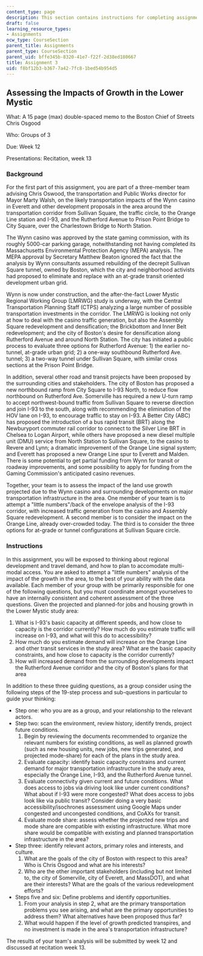 ```yaml
---
content_type: page
description: This section contains instructions for completing assignment 3.
draft: false
learning_resource_types:
- Assignments
ocw_type: CourseSection
parent_title: Assignments
parent_type: CourseSection
parent_uid: bffe345b-8320-41e7-f22f-2d38ed180667
title: Assignment 3
uid: f8bf12b3-b367-7a42-7fc8-1bed54b954d5
---
```

## Assessing the Impacts of Growth in the Lower Mystic

What: A 15 page (max) double-spaced memo to the Boston Chief of Streets Chris Osgood

Who: Groups of 3

Due: Week 12

Presentations: Recitation, week 13

### Background

For the first part of this assignment, you are part of a three-member team advising Chris Oswood, the transportation and Public Works director for Mayor Marty Walsh, on the likely transportation impacts of the Wynn casino in Everett and other development proposals in the area around the transportation corridor from Sullivan Square, the traffic circle, to the Orange Line station and I-93, and the Rutherford Avenue to Prison Point Bridge to City Square, over the Charlestown Bridge to North Station.

The Wynn casino was approved by the state gaming commission, with its roughly 5000-car parking garage, notwithstanding not having completed its Massachusetts Environmental Protection Agency (MEPA) analysis. The MEPA approval by Secretary Matthew Beaton ignored the fact that the analysis by Wynn consultants assumed rebuilding of the decrepit Sullivan Square tunnel, owned by Boston, which the city and neighborhood activists had proposed to eliminate and replace with an at-grade transit oriented development urban grid.

Wynn is now under construction, and the after-the-fact Lower Mystic Regional Working Group (LMRWG) study is underway, with the Central Transportation Planning Staff (CTPS) analyzing a large number of possible transportation investments in the corridor. The LMRWG is looking not only at how to deal with the casino traffic generation, but also the Assembly Square redevelopment and densification; the Brickbottom and Inner Belt redevelopment; and the city of Boston's desire for densification along Rutherford Avenue and around North Station. The city has initiated a public process to evaluate three options for Rutherford Avenue: 1) the earlier no-tunnel, at-grade urban grid; 2) a one-way southbound Rutherford Ave. tunnel; 3) a two-way tunnel under Sullivan Square, with similar cross sections at the Prison Point Bridge.

In addition, several other road and transit projects have been proposed by the surrounding cities and stakeholders. The city of Boston has proposed a new northbound ramp from City Square to I-93 North, to reduce flow northbound on Rutherford Ave. Somerville has required a new U-turn ramp to accept northwest-bound traffic from Sullivan Square to reverse direction and join I-93 to the south, along with recommending the elimination of the HOV lane on I-93, to encourage traffic to stay on I-93. A Better City (ABC) has proposed the introduction of a bus rapid transit (BRT) along the Newburyport commuter rail corridor to connect to the Silver Line BRT in Chelsea to Logan Airport, while others have proposed a new diesel multiple unit (DMU) service from North Station to Sullivan Square, to the casino to Revere and Lynn; a dramatic improvement of the Orange Line signal system; and Everett has proposed a new Orange Line spur to Everett and Malden. There is some potential to get partial funding from Wynn for transit or roadway improvements, and some possibility to apply for funding from the Gaming Commission's anticipated casino revenues.

Together, your team is to assess the impact of the land use growth projected due to the Wynn casino and surrounding developments on major transportation infrastructure in the area. One member of your team is to attempt a "little numbers"/back of the envelope analysis of the I-93 corridor, with increased traffic generation from the casino and Assembly Square redevelopment. A second member is to consider the impact on the Orange Line, already over-crowded today. The third is to consider the three options for at-grade or tunnel configurations at Sullivan Square circle.

### Instructions

In this assignment, you will be exposed to thinking about regional development and travel demand, and how to plan to accomodate multi-modal access. You are asked to attempt a "little numbers" analysis of the impact of the growth in the area, to the best of your ability with the data available. Each member of your group with be primarily responsible for one of the following questions, but you must coordinate amongst yourselves to have an internally consistent and coherent assessment of the three questions. Given the projected and planned-for jobs and housing growth in the Lower Mystic study area:

1. What is I-93's basic capacity at different speeds, and how close to capacity is the corridor currently? How much do you estimate traffic will increase on I-93, and what will this do to accessibility?
2. How much do you estimate demand will increase on the Orange Line and other transit services in the study area? What are the basic capacity constraints, and how close to capacity is the corridor currently?
3. How will increased demand from the surrounding developments impact the Rutherford Avenue corridor and the city of Boston's plans for that area

In addition to these three guiding questions, as a group consider using the following steps of the 19-step process and sub-questions in particular to guide your thinking:

- Step one: who you are as a group, and your relationship to the relevant actors.
- Step two: scan the environment, review history, identify trends, project future conditions.
    1. Begin by reviewing the documents recommended to organize the relevant numbers for existing conditions, as well as planned growth (such as new housing units, new jobs, new trips generated, and projected mode-share) for each of the plans in the study area.
    2. Evaluate capacity: identify basic capacity constrains and current demand for major transportation infrastructure in the study area, especially the Orange Line, I-93, and the Rutherford Avenue tunnel.
    3. Evaluate connectivity given current and future conditions. What does access to jobs via driving look like under current conditions? What about if I-93 were more congested? What does access to jobs look like via public transit? Consider doing a very basic accessibility/isochrones assessment using Google Maps under congested and uncongested conditions, and CoAXs for transit.
    4. Evaluate mode share: assess whether the projected new trips and mode share are compatible with existing infrastructure. What more share would be compatible with existing and planned transportation infrastructure in the area?
- Step three: identify relevant actors, primary roles and interests, and culture.
    1. What are the goals of the city of Boston with respect to this area? Who is Chris Osgood and what are his interests?
    2. Who are the other important stakeholders (including but not limited to, the city of Somerville, city of Everett, and MassDOT), and what are their interests? What are the goals of the various redevelopment efforts?
- Steps five and six: Define problems and identify opportunities.
    1. From your analysis in step 2, what are the primary transportation problems you see arising, and what are the primary opportunities to address them? What alternatives have been proposed thus far?
    2. What would happen if the level of growth predicted transpires, and no investment is made in the area's transportation infrastructure?

The results of your team's analysis will be submitted by week 12 and discussed at recitation week 13.